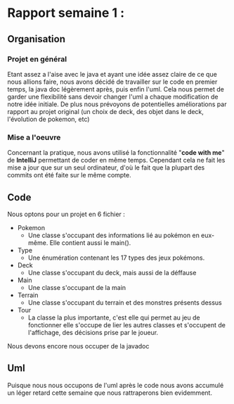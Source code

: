 # Rapport semaine 1 :

## Organisation
### Projet en général
Etant assez a l'aise avec le java et ayant une idée assez claire de ce que nous allions faire, nous avons décidé de travailler sur le code en premier temps, la java doc légèrement après, puis enfin l'uml.
Cela nous permet de garder une flexibilité sans devoir changer l'uml a chaque modification de notre idée initiale.
De plus nous prévoyons de potentielles améliorations par rapport au projet original (un choix de deck, des objet dans le deck, l'évolution de pokemon, etc)
### Mise a l'oeuvre
Concernant la pratique, nous avons utilisé la fonctionnalité "**code with me**" de **IntelliJ** permettant de coder en même temps.
Cependant cela ne fait les mise a jour que sur un seul ordinateur, d'où le fait que la plupart des commits ont été faite sur le même compte.

## Code
Nous optons pour un projet en 6 fichier : 
- Pokemon
  - Une classe s'occupant des informations lié au pokémon en eux-même. Elle contient aussi le main().
- Type
  - Une énumération contenant les 17 types des jeux pokémons. 
- Deck
  - Une classe s'occupant du deck, mais aussi de la déffause 
- Main
  - Une classe s'occupant de la main 
- Terrain
  - Une classe s'occupant du terrain et des monstres présents dessus 
- Tour
   - La classe la plus importante, c'est elle qui permet au jeu de fonctionner elle s'occupe de lier les autres classes et s'occupent de l'affichage, des décisions prise par le joueur. 

Nous devons encore nous occuper de la javadoc
## Uml
Puisque nous nous occupons de l'uml après le code nous avons accumulé un léger retard cette semaine que nous rattraperons bien evidemment.